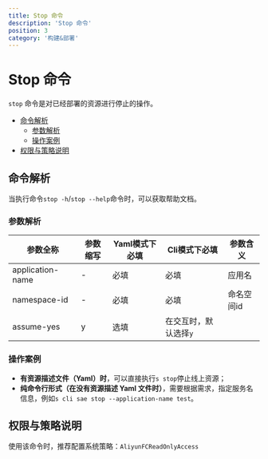 ```yaml
---
title: Stop 命令
description: 'Stop 命令'
position: 3
category: '构建&部署'
---
```


# Stop 命令

`stop` 命令是对已经部署的资源进行停止的操作。

- [命令解析](#命令解析)
  - [参数解析](#参数解析)
  - [操作案例](#操作案例)
- [权限与策略说明](#权限与策略说明)

## 命令解析

当执行命令`stop -h`/`stop --help`命令时，可以获取帮助文档。

### 参数解析

| 参数全称 | 参数缩写 | Yaml模式下必填 | Cli模式下必填 | 参数含义  |
| ----- | -------- | -------------- | ------- | ---------- |
| application-name  | -        | 必填           | 必填    | 应用名   |
| namespace-id | -        | 必填           | 必填    | 命名空间id   |
| assume-yes | y        | 选填           | 在交互时，默认选择`y`      |


### 操作案例

- **有资源描述文件（Yaml）时**，可以直接执行`s stop`停止线上资源；
- **纯命令行形式（在没有资源描述 Yaml 文件时）**，需要根据需求，指定服务名信息，例如`s cli sae stop --application-name test`。

## 权限与策略说明

使用该命令时，推荐配置系统策略：`AliyunFCReadOnlyAccess`
